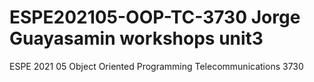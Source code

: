 # ESPE202105-OOP-TC-3730 Jorge Guayasamin workshops unit3
ESPE 2021 05 Object Oriented Programming Telecommunications 3730
